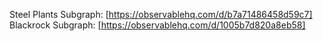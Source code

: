 Steel Plants Subgraph: [https://observablehq.com/d/b7a71486458d59c7]
Blackrock Subgraph: [https://observablehq.com/d/1005b7d820a8eb58]
